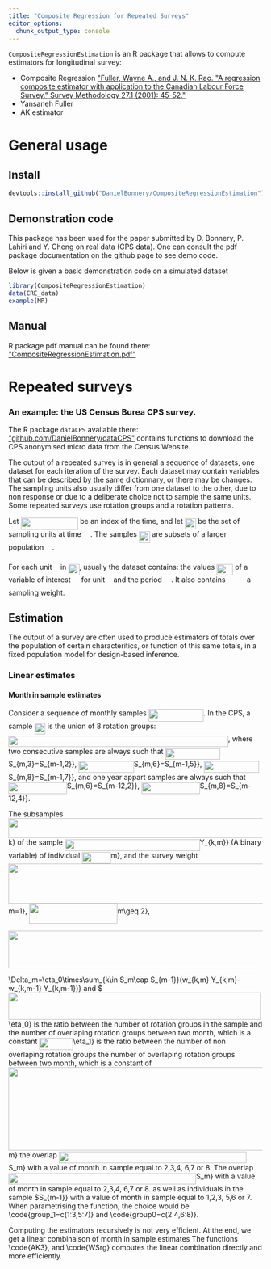 ```yaml
---
title: "Composite Regression for Repeated Surveys"
editor_options: 
  chunk_output_type: console
---
```


`CompositeRegressionEstimation` is an R package that allows to compute estimators for longitudinal survey:
* Composite Regression ["Fuller, Wayne A., and J. N. K. Rao. "A regression composite estimator with application to the Canadian Labour Force Survey." Survey Methodology 27.1 (2001): 45-52."](http://www.statcan.gc.ca/pub/12-001-x/2001001/article/5853-eng.pdf)
* Yansaneh Fuller
* AK estimator

#  General usage

## Install


```r
devtools::install_github("DanielBonnery/CompositeRegressionEstimation")
```
## Demonstration code
This package has been used for the paper submitted by D. Bonnery, P. Lahiri and Y. Cheng on real data (CPS data).
One can consult the pdf package documentation on the github page to see demo code.

Below is given a basic demonstration code on a simulated dataset

```r
library(CompositeRegressionEstimation)
data(CRE_data)
example(MR)
```

## Manual
R package pdf manual can be found there:
["CompositeRegressionEstimation.pdf"](https://github.com/DanielBonnery/CompositeRegressionEstimation/blob/master/CompositeRegressionEstimation.pdf)

# Repeated surveys

### An example: the US Census Burea CPS survey.
The R package `dataCPS` available there: ["github.com/DanielBonnery/dataCPS"](github.com/DanielBonnery/dataCPS) contains functions to download the CPS anonymised micro data from the Census Website.

The output of a repeated survey is in general a sequence of datasets, 
one dataset for each iteration of the survey. Each dataset may contain variables that can be described by the same dictionnary, or there may be changes. The sampling units also usually differ from one dataset to the other, due to non response or due to a deliberate choice not to sample the same units.
Some repeated surveys use rotation groups and a rotation patterns.

Let <img src="/tex/2c70fa955a339de8af08310418c6eed8.svg?invert_in_darkmode&sanitize=true" align=middle width=113.45099864999999pt height=24.65753399999998pt/> be an index of the time, and let <img src="/tex/62ec7ed78c340ea1a37fdfba227dca78.svg?invert_in_darkmode&sanitize=true" align=middle width=21.74477414999999pt height=22.465723500000017pt/> be the set of sampling units at time <img src="/tex/0e51a2dede42189d77627c4d742822c3.svg?invert_in_darkmode&sanitize=true" align=middle width=14.433101099999991pt height=14.15524440000002pt/>. The samples <img src="/tex/62ec7ed78c340ea1a37fdfba227dca78.svg?invert_in_darkmode&sanitize=true" align=middle width=21.74477414999999pt height=22.465723500000017pt/> are subsets of a larger population <img src="/tex/6bac6ec50c01592407695ef84f457232.svg?invert_in_darkmode&sanitize=true" align=middle width=13.01596064999999pt height=22.465723500000017pt/>.

For each unit <img src="/tex/63bb9849783d01d91403bc9a5fea12a2.svg?invert_in_darkmode&sanitize=true" align=middle width=9.075367949999992pt height=22.831056599999986pt/> in <img src="/tex/62ec7ed78c340ea1a37fdfba227dca78.svg?invert_in_darkmode&sanitize=true" align=middle width=21.74477414999999pt height=22.465723500000017pt/>, usually the dataset contains:
the values <img src="/tex/3e1f9049f99eb672a49fe1d55167afd2.svg?invert_in_darkmode&sanitize=true" align=middle width=32.37841364999999pt height=22.465723500000017pt/> of a variable of interest <img src="/tex/91aac9730317276af725abd8cef04ca9.svg?invert_in_darkmode&sanitize=true" align=middle width=13.19638649999999pt height=22.465723500000017pt/> for unit <img src="/tex/63bb9849783d01d91403bc9a5fea12a2.svg?invert_in_darkmode&sanitize=true" align=middle width=9.075367949999992pt height=22.831056599999986pt/> and the period <img src="/tex/0e51a2dede42189d77627c4d742822c3.svg?invert_in_darkmode&sanitize=true" align=middle width=14.433101099999991pt height=14.15524440000002pt/>.
It also contains <img src="/tex/498af25a5ecc1ca5ac220f89ab585e76.svg?invert_in_darkmode&sanitize=true" align=middle width=34.60352114999999pt height=14.15524440000002pt/> a sampling weight.


## Estimation 

The output of a survey are often used to produce estimators of totals over the population of certain characteritics, or function of this same totals, in a fixed population model for design-based inference.  



### Linear estimates

####  Month in sample estimates
Consider a sequence of monthly samples <img src="/tex/1f16910a8f500187ed9170ab67731097.svg?invert_in_darkmode&sanitize=true" align=middle width=109.18842989999997pt height=24.65753399999998pt/>. 
In the CPS, a sample <img src="/tex/62ec7ed78c340ea1a37fdfba227dca78.svg?invert_in_darkmode&sanitize=true" align=middle width=21.74477414999999pt height=22.465723500000017pt/> is the union of 8 rotation groups: 
<img src="/tex/fb4bb229339c41b7015ccf42d60b3b82.svg?invert_in_darkmode&sanitize=true" align=middle width=435.7020492pt height=22.465723500000017pt/>,
where two consecutive samples are always such that 
<img src="/tex/9cb01f6db43a156c1ac73d83db1ee04c.svg?invert_in_darkmode&sanitize=true" align=middle width=109.35707639999998pt height=22.465723500000017pt/>S_{m,3}=S_{m-1,2}},
<img src="/tex/19242b4d007c17724a8d04c1166ab5e6.svg?invert_in_darkmode&sanitize=true" align=middle width=109.35707639999998pt height=22.465723500000017pt/>S_{m,6}=S_{m-1,5}},
<img src="/tex/fc09132d2f7a2d59315bdd14a77e5a81.svg?invert_in_darkmode&sanitize=true" align=middle width=109.35707639999998pt height=22.465723500000017pt/>S_{m,8}=S_{m-1,7}}, and one year appart samples are always such that
<img src="/tex/9fbcc6afaf9bc3ae1f1dbf47321b7225.svg?invert_in_darkmode&sanitize=true" align=middle width=115.90961909999997pt height=22.465723500000017pt/>S_{m,6}=S_{m-12,2}},
<img src="/tex/da34f73f9a0dab4e35622885957ca0c3.svg?invert_in_darkmode&sanitize=true" align=middle width=115.90961909999997pt height=22.465723500000017pt/>S_{m,8}=S_{m-12,4}}.

The subsamples <img src="/tex/0ef6bbee51704588af38b8dafffbafa3.svg?invert_in_darkmode&sanitize=true" align=middle width=732.6012341999999pt height=39.45205440000001pt/>k} of the sample <img src="/tex/d245353930b948e2c2cb336699ed2acd.svg?invert_in_darkmode&sanitize=true" align=middle width=267.93847739999995pt height=22.831056599999986pt/>Y_{k,m}} (A binary variable) of individual <img src="/tex/524db8a9ab9e794ba22683e395d92bb9.svg?invert_in_darkmode&sanitize=true" align=middle width=57.387176549999985pt height=22.831056599999986pt/>m}, and 
the survey weight <img src="/tex/30f5847eb2fd11e812605b4ae45ec4bd.svg?invert_in_darkmode&sanitize=true" align=middle width=640.18434645pt height=78.90410880000002pt/>m=1}, <img src="/tex/55455906cd92857bf132e6803df68677.svg?invert_in_darkmode&sanitize=true" align=middle width=175.07001764999998pt height=39.45205440000001pt/>m\geq 2}, 
<p align="center"><img src="/tex/69a6794cdf4ff62302e08a433c217913.svg?invert_in_darkmode&sanitize=true" align=middle width=595.10106645pt height=74.74916459999999pt/></p>\Delta_m=\eta_0\times\sum_{k\in S_m\cap S_{m-1}}(w_{k,m} Y_{k,m}-w_{k,m-1} Y_{k,m-1})}
and $<img src="/tex/fcfc4b0383dab1a740cf55f4022eb543.svg?invert_in_darkmode&sanitize=true" align=middle width=500.07653684999997pt height=53.88158159999998pt/>\eta_0} is the ratio between the number of rotation groups in the sample and the number of overlaping rotation groups between two month, 
which is a constant  <img src="/tex/1ad24dd9300ef7c6bad265ca1fd626d1.svg?invert_in_darkmode&sanitize=true" align=middle width=66.67810379999999pt height=24.65753399999998pt/>\eta_1} is the ratio between the number of non overlaping rotation groups the number of overlaping rotation groups between two month, 
which is a constant of <img src="/tex/a2926f674b32148082f049829ceceb74.svg?invert_in_darkmode&sanitize=true" align=middle width=700.27451835pt height=164.20092150000002pt/>m} the overlap <img src="/tex/3b0a106a9ae3a261fbae454617522e55.svg?invert_in_darkmode&sanitize=true" align=middle width=372.170766pt height=22.831056599999986pt/>S_m} with a value of month in sample equal to 2,3,4, 6,7 or 8.
The overlap <img src="/tex/3b0a106a9ae3a261fbae454617522e55.svg?invert_in_darkmode&sanitize=true" align=middle width=372.170766pt height=22.831056599999986pt/>S_m} with a value of month in sample equal to 2,3,4, 6,7 or 8. as well as 
individuals in the sample $S_{m-1}} with a value of month in sample equal to 1,2,3, 5,6 or 7. 
When parametrising the function, the choice would be \code{group_1=c(1:3,5:7)} and \code{group0=c(2:4,6:8)}.

Computing the estimators recursively is not very efficient. At the end, we get a linear combinaison of month in sample estimates
The functions \code{AK3}, and \code{WSrg} computes the linear combination directly and more efficiently.








